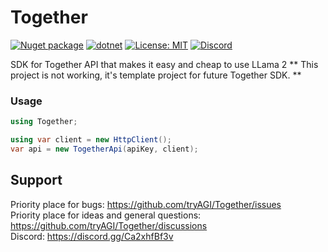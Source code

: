 # Together

[![Nuget package](https://img.shields.io/nuget/vpre/Together)](https://www.nuget.org/packages/Together/)
[![dotnet](https://github.com/tryAGI/Together/actions/workflows/dotnet.yml/badge.svg?branch=main)](https://github.com/tryAGI/Together/actions/workflows/dotnet.yml)
[![License: MIT](https://img.shields.io/github/license/tryAGI/Together)](https://github.com/tryAGI/Together/blob/main/LICENSE.txt)
[![Discord](https://img.shields.io/discord/1115206893015662663?label=Discord&logo=discord&logoColor=white&color=d82679)](https://discord.gg/Ca2xhfBf3v)

SDK for Together API that makes it easy and cheap to use LLama 2
** This project is not working, it's template project for future Together SDK. **

### Usage
```csharp
using Together;

using var client = new HttpClient();
var api = new TogetherApi(apiKey, client);
```

## Support

Priority place for bugs: https://github.com/tryAGI/Together/issues  
Priority place for ideas and general questions: https://github.com/tryAGI/Together/discussions  
Discord: https://discord.gg/Ca2xhfBf3v  